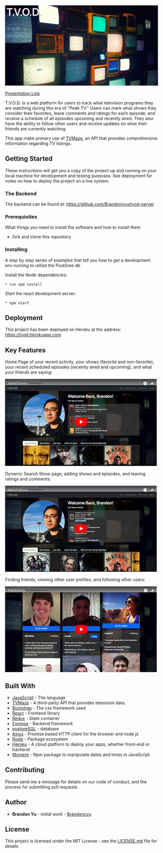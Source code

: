![screenshot](./photos/splash-image.png)

[Presentation Link](http://slides.com/brandonyu/tvod/)

T.V.O.D. is a web platform for users to track what television programs they are watching during this era of "Peak TV." Users can mark what shows they consider their favorites, leave comments and ratings for each episode, and receive a schedule of all episodes upcoming and recently aired. They also have the ability to follow other users and receive updates on what their friends are currently watching.

This app make primary use of [TVMaze](http://www.tvmaze.com/api), an API that provides comprehensive information regarding TV listings.

## Getting Started

These instructions will get you a copy of the project up and running on your local machine for development and testing purposes. See deployment for notes on how to deploy the project on a live system.

### The Backend

The backend can be found at: https://github.com/Brandoncyu/tvod-server

### Prerequisites

What things you need to install the software and how to install them

* fork and clone this repository

### Installing

A step by step series of examples that tell you how to get a development env running to utilize the PostGres db

Install the Node dependencies:

```shell
* run npm install
```

Start the react development server:

```shell
* npm start
```

## Deployment

This project has been deployed on Heroku at the address: https://tvod.herokuapp.com

## Key Features

Home Page of your recent activity, your shows (favorite and non-favorite), your recent scheduled episodes (recently aired and upcoming), and what your friends are saying:

[![Home Page](./photos/homepage.png)](https://www.youtube.com/watch?v=nNmGuej-mcs)


Dynamic Search Show page, adding shows and episodes, and leaving ratings and comments:

[![Search Shows](./photos/search-shows.png)](https://www.youtube.com/watch?v=cNN4FfJSw8c)


Finding friends, viewing other user profiles, and following other users:

[![Find Friends](./photos/findfriends.png)](https://www.youtube.com/watch?v=Bg4rRwLwX0c)


## Built With

* [JavaScript](https://www.javascript.com/) - The language
* [TVMaze](http://www.tvmaze.com/api) - A third-party API that provides television data.
* [Bootstrap](https://bootstrap.com/) - The css framework used
* [React](https://reactjs.org/) - Frontend library
* [Redux](https://redux.js.org/) - State container
* [Express](http://expressjs.com/) - Backend framework
* [postgreSQL](https://www.postgresql.org/) - database
* [Axios](https://github.com/axios/axios) - Promise based HTTP client for the browser and node.js
* [Node](https://nodejs.org/en/) - Package ecosystem
* [Heroku](https://www.heroku.com/) - A cloud platform to deploy your apps, whether front-end or backend.
* [Moment](https://momentjs.com/) - Npm package to manipulate dates and times in JavaScript.

## Contributing

Please send me a message for details on our code of conduct, and the process for submitting pull requests.

## Author

* **Brandon Yu** - *Initial work* - [Brandoncyu](https://github.com/Brandoncyu)

## License

This project is licensed under the MIT License - see the [LICENSE.md](LICENSE.md) file for details
